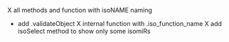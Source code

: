 X all methods and function with isoNAME naming
* add .validateObject
X internal function with .iso_function_name
X add isoSelect method to show only some isomiRs

